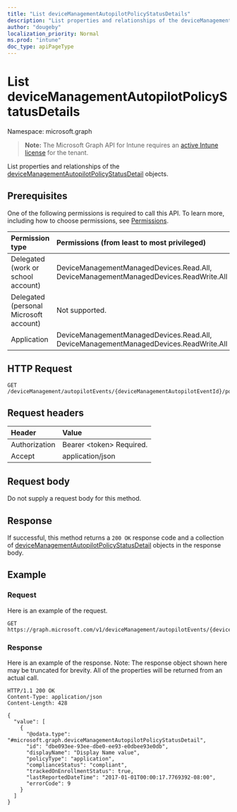 ```yaml
---
title: "List deviceManagementAutopilotPolicyStatusDetails"
description: "List properties and relationships of the deviceManagementAutopilotPolicyStatusDetail objects."
author: "dougeby"
localization_priority: Normal
ms.prod: "intune"
doc_type: apiPageType
---
```


# List deviceManagementAutopilotPolicyStatusDetails

Namespace: microsoft.graph

> **Note:** The Microsoft Graph API for Intune requires an [active Intune license](https://go.microsoft.com/fwlink/?linkid=839381) for the tenant.

List properties and relationships of the [deviceManagementAutopilotPolicyStatusDetail](../resources/intune-troubleshooting-devicemanagementautopilotpolicystatusdetail.md) objects.

## Prerequisites
One of the following permissions is required to call this API. To learn more, including how to choose permissions, see [Permissions](/graph/permissions-reference).

|Permission type|Permissions (from least to most privileged)|
|:---|:---|
|Delegated (work or school account)|DeviceManagementManagedDevices.Read.All, DeviceManagementManagedDevices.ReadWrite.All|
|Delegated (personal Microsoft account)|Not supported.|
|Application|DeviceManagementManagedDevices.Read.All, DeviceManagementManagedDevices.ReadWrite.All|

## HTTP Request
<!-- {
  "blockType": "ignored"
}
-->
``` http
GET /deviceManagement/autopilotEvents/{deviceManagementAutopilotEventId}/policyStatusDetails
```

## Request headers
|Header|Value|
|:---|:---|
|Authorization|Bearer &lt;token&gt; Required.|
|Accept|application/json|

## Request body
Do not supply a request body for this method.

## Response
If successful, this method returns a `200 OK` response code and a collection of [deviceManagementAutopilotPolicyStatusDetail](../resources/intune-troubleshooting-devicemanagementautopilotpolicystatusdetail.md) objects in the response body.

## Example

### Request
Here is an example of the request.
``` http
GET https://graph.microsoft.com/v1/deviceManagement/autopilotEvents/{deviceManagementAutopilotEventId}/policyStatusDetails
```

### Response
Here is an example of the response. Note: The response object shown here may be truncated for brevity. All of the properties will be returned from an actual call.
``` http
HTTP/1.1 200 OK
Content-Type: application/json
Content-Length: 428

{
  "value": [
    {
      "@odata.type": "#microsoft.graph.deviceManagementAutopilotPolicyStatusDetail",
      "id": "dbe093ee-93ee-dbe0-ee93-e0dbee93e0db",
      "displayName": "Display Name value",
      "policyType": "application",
      "complianceStatus": "compliant",
      "trackedOnEnrollmentStatus": true,
      "lastReportedDateTime": "2017-01-01T00:00:17.7769392-08:00",
      "errorCode": 9
    }
  ]
}
```




